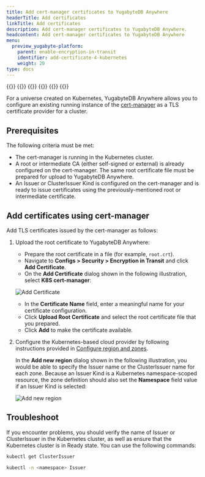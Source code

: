 ```yaml
---
title: Add cert-manager certificates to YugabyteDB Anywhere
headerTitle: Add certificates
linkTitle: Add certificates
description: Add cert-manager certificates to YugabyteDB Anywhere.
headcontent: Add cert-manager certificates to YugabyteDB Anywhere
menu:
  preview_yugabyte-platform:
    parent: enable-encryption-in-transit
    identifier: add-certificate-4-kubernetes
    weight: 20
type: docs
---
```


{{<tabs>}}
{{<tabitem href="../add-certificate-self/" text="Self-Signed" >}}
{{<tabitem href="../add-certificate-ca/" text="CA-Signed" >}}
{{<tabitem href="../add-certificate-hashicorp/" text="Hashicorp Vault" >}}
{{<tabitem href="../add-certificate-kubernetes/" text="Kubernetes" active="true" >}}
{{</tabs>}}

For a universe created on Kubernetes, YugabyteDB Anywhere allows you to configure an existing running instance of the [cert-manager](https://cert-manager.io/) as a TLS certificate provider for a cluster.

## Prerequisites

The following criteria must be met:

- The cert-manager is running in the Kubernetes cluster.
- A root or intermediate CA (either self-signed or external) is already configured on the cert-manager. The same root certificate file must be prepared for upload to YugabyteDB Anywhere.
- An Issuer or ClusterIssuer Kind is configured on the cert-manager and is ready to issue certificates using the previously-mentioned root or intermediate certificate.

## Add certificates using cert-manager

Add TLS certificates issued by the cert-manager as follows:

1. Upload the root certificate to YugabyteDB Anywhere:

    - Prepare the root certificate in a file (for example, `root.crt`).
    - Navigate to **Configs > Security > Encryption in Transit** and click **Add Certificate**.
    - On the **Add Certificate** dialog shown in the following illustration, select **K8S cert-manager**:

    ![Add Certificate](/images/yp/security/kubernetes-cert-manager.png)

    - In the **Certificate Name** field, enter a meaningful name for your certificate configuration.
    - Click **Upload Root Certificate** and select the root certificate file that you prepared.
    - Click **Add** to make the certificate available.

1. Configure the Kubernetes-based cloud provider by following instructions provided in [Configure region and zones](../../configure-yugabyte-platform/kubernetes/#configure-region-and-zones).

    In the **Add new region** dialog shown in the following illustration, you would be able to specify the Issuer name or the ClusterIssuer name for each zone. Because an Issuer Kind is a Kubernetes namespace-scoped resource, the zone definition should also set the **Namespace** field value if an Issuer Kind is selected:

    ![Add new region](/images/yp/security/kubernetes-cert-manager-add-region.png)

## Troubleshoot

If you encounter problems, you should verify the name of Issuer or ClusterIssuer in the Kubernetes cluster, as well as ensure that the Kubernetes cluster is in Ready state. You can use the following commands:

```sh
kubectl get ClusterIssuer
```

```sh
kubectl -n <namespace> Issuer
```
